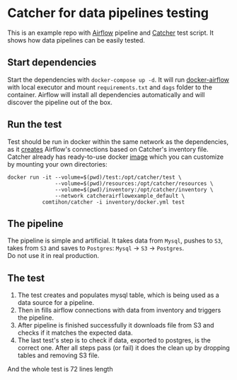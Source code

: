 # Catcher for data pipelines testing
This is an example repo with [Airflow](https://airflow.apache.org/) pipeline and [Catcher](https://github.com/comtihon/catcher) test script. 
It shows how data pipelines can be easily tested. 

## Start dependencies
Start the dependencies with `docker-compose up -d`. It will run [docker-airflow](https://github.com/puckel/docker-airflow)
with local executor and mount `requirements.txt` and `dags` folder to the container. Airflow will install all
dependencies automatically and will discover the pipeline out of the box.

## Run the test
Test should be run in docker within the same network as the dependencies, as it [creates](https://catcher-modules.readthedocs.io/en/latest/source/airflow.html) 
Airflow's connections based on Catcher's inventory file. Catcher already has ready-to-use docker [image](https://hub.docker.com/repository/docker/comtihon/catcher)
which you can customize by mounting your own directories:
```
docker run -it --volume=$(pwd)/test:/opt/catcher/test \
               --volume=$(pwd)/resources:/opt/catcher/resources \
               --volume=$(pwd)/inventory:/opt/catcher/inventory \
               --network catcherairflowexample_default \
           comtihon/catcher -i inventory/docker.yml test
```

## The pipeline
The pipeline is simple and artificial. It takes data from `Mysql`, pushes to `S3`, takes from `S3` 
and saves to `Postgres`: `Mysql` -> `S3` -> `Postgres`.  
Do not use it in real production.

## The test
1. The test creates and populates mysql table, which is being used as a data source for a pipeline.
2. Then in fills airflow connections with data from inventory and triggers the pipeline.
3. After pipeline is finished successfully it downloads file from S3 and checks if it matches the expected data.
4. The last test's step is to check if data, exported to postgres, is the correct one.
After all steps pass (or fail) it does the clean up by dropping tables and removing S3 file.

And the whole test is 72 lines length